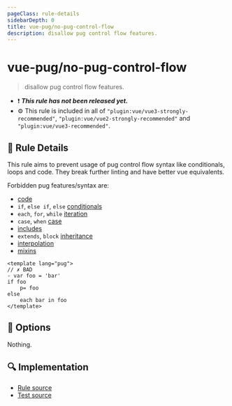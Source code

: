 ```yaml
---
pageClass: rule-details
sidebarDepth: 0
title: vue-pug/no-pug-control-flow
description: disallow pug control flow features.
---
```

# vue-pug/no-pug-control-flow

> disallow pug control flow features.

- :exclamation: <badge text="This rule has not been released yet." vertical="middle" type="error"> ***This rule has not been released yet.*** </badge>
- :gear: This rule is included in all of `"plugin:vue/vue3-strongly-recommended"`, `"plugin:vue/vue2-strongly-recommended"` and `"plugin:vue/vue3-recommended"`.

## :book: Rule Details

This rule aims to prevent usage of pug control flow syntax like conditionals, loops and code. They break further linting and have better vue equivalents.

Forbidden pug features/syntax are:

- [code](https://pugjs.org/language/code.html)
- `if`, `else if`, `else` [conditionals](https://pugjs.org/language/conditionals.html)
- `each`, `for`, `while` [iteration](https://pugjs.org/language/iteration.html)
- `case`, `when` [case](https://pugjs.org/language/case.html)
- [includes](https://pugjs.org/language/includes.html)
- `extends`, `block` [inheritance](https://pugjs.org/language/inheritance.html)
- [interpolation](https://pugjs.org/language/interpolation.html)
- [mixins](https://pugjs.org/language/mixins.html)

<eslint-code-block :rules="{'vue/no-pug-control-flow': ['error']}">

```vue
<template lang="pug">
// ✗ BAD
- var foo = 'bar'
if foo
	p= foo
else
	each bar in foo
</template>
```

</eslint-code-block>

## :wrench: Options

Nothing.

## :mag: Implementation

- [Rule source](https://github.com/rashfael/eslint-plugin-vue-pug/blob/main/lib/rules/no-pug-control-flow.js)
- [Test source](https://github.com/rashfael/eslint-plugin-vue-pug/blob/main/tests/lib/rules/no-pug-control-flow.js)

